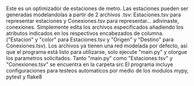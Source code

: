 Este es un optimizador de estaciones de metro.
Las estaciones pueden ser generadas modelandolas a 
partir de 2 archivos .tsv: Estaciones.tsv para representar estaciones
y Conexiones.tsv para representar... adivinaste, conexiones.
Simplemente edita los archivos especificados añadiendo los atributos indicados en los respectivos encabezados de columna.
("Estacion" y "color" para Estaciones.tsv y "Origen" y "Destino" para Conexiones.tsv).
Los archivos ya tienen una red modelada por defecto, asi que el programa está listo para utilizarse, solo ejecute "main.py" y 
otorgue los parametros solicitados.
Tanto "main.py" como "Estaciones.tsv" y "Conexiones.tsv" se encuentra en la carpeta src
El programa incluye
configuraciones para testeos automaticos por medio de
los modulos mypy, pytest y flake8
